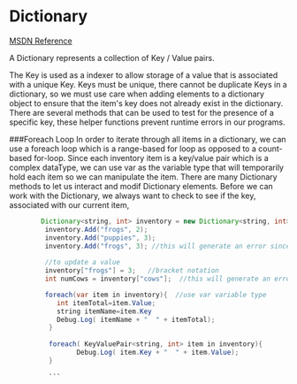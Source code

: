 # Dictionary

[MSDN Reference](https://msdn.microsoft.com/en-us/library/xfhwa508(v=vs.110).aspx)

A Dictionary represents a collection of Key / Value pairs.

The Key is used as a indexer to allow storage of a value that is associated with a unique Key.  Keys must be unique, there cannot be duplicate Keys in a dictionary, so we must use care when adding elements to a dictionary object to ensure that the item's key does not already exist in the dictionary.  There are several methods that can be used to test for the presence of a specific key, these helper functions prevent runtime errors in our programs.




###Foreach Loop
In order to iterate through all items in a dictionary, we can use a foreach loop which is a range-based for loop as opposed to a count-based for-loop.  Since each inventory item is a key/value pair which is a complex dataType, we can use var as the variable type that will temporarily hold each item so we can manipulate the item.  There are many Dictionary methods to let us interact and modif Dictionary elements.  Before we can work with the Dictionary, we always want to check to see if the key, associated with our current item, 

```java
        Dictionary<string, int> inventory = new Dictionary<string, int>();
         inventory.Add("frogs", 2);
         inventory.Add("puppies", 3);
         inventory.Add("frogs", 3); //this will generate an error since the frog key already exists
         
         //to update a value
         inventory["frogs"] = 3;   //bracket notation
         int numCows = inventory["cows"];  //this will generate an error since the key doesn't exist

         foreach(var item in inventory){  //use var variable type
	      	int itemTotal=item.Value;
	      	string itemName=item.Key
	        Debug.Log( itemName + "  " + itemTotal);
	      }  
	      
	      foreach( KeyValuePair<string, int> item in inventory){  
	             Debug.Log( item.Key + "  " + item.Value);
	      }
	      
	      ```
	      
